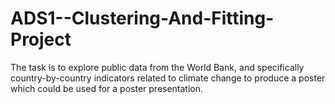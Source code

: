 # ADS1--Clustering-And-Fitting-Project
The task is to explore public data from the World Bank, and specifically country-by-country indicators related to climate change to produce a poster which could be used for a poster presentation.
